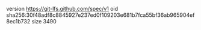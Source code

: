 version https://git-lfs.github.com/spec/v1
oid sha256:30f48adf8c8845927e237ed0f109203e681b7fca55bf36ab965904ef8ec1b732
size 3490
